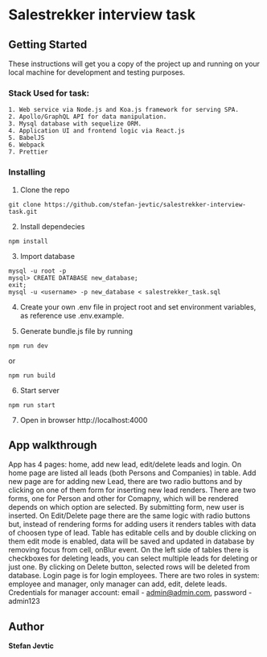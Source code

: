 # Salestrekker interview task

## Getting Started

These instructions will get you a copy of the project up and running on your local machine for development and testing purposes.

### Stack Used for task:
    1. Web service via Node.js and Koa.js framework for serving SPA.
    2. Apollo/GraphQL API for data manipulation.
    3. Mysql database with sequelize ORM.
    4. Application UI and frontend logic via React.js
    5. BabelJS
    6. Webpack
    7. Prettier

### Installing

1. Clone the repo

`git clone https://github.com/stefan-jevtic/salestrekker-interview-task.git`

2. Install dependecies

`npm install`

3. Import database 

```
mysql -u root -p
mysql> CREATE DATABASE new_database;
exit;
mysql -u <username> -p new_database < salestrekker_task.sql
```

4. Create your own .env file in project root and set environment variables, as reference use .env.example.

5. Generate bundle.js file by running

`npm run dev`

or

`npm run build`

6. Start server

`npm run start`

7. Open in browser http://localhost:4000

## App walkthrough
App has 4 pages: home, add new lead, edit/delete leads and login.
On home page are listed all leads (both Persons and Companies) in table. Add new page are for adding new Lead, there are two radio buttons and by clicking on one of them form for inserting new lead renders. There are two forms, one for Person and other for Comapny, which will be rendered depends on which option are selected. By submitting form, new user is inserted. On Edit/Delete page there are the same logic with radio buttons but, instead of rendering forms for adding users it renders tables with data of choosen type of lead. Table has editable cells and by double clicking on them edit mode is enabled, data will be saved and updated in database by removing focus from cell, onBlur event. On the left side of tables there is checkboxes for deleting leads, you can select multiple leads for deleting or just one. By clicking on Delete button, selected rows will be deleted from database. Login page is for login employees. There are two roles in system: employee and manager, only manager can add, edit, delete leads. Credentials for manager account: email - admin@admin.com, password - admin123

## Author
 **Stefan Jevtic**
